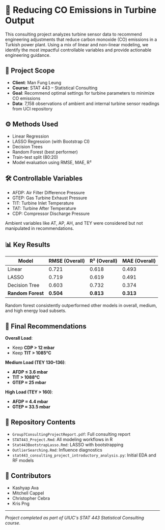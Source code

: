 # 🔧 Reducing CO Emissions in Turbine Output

This consulting project analyzes turbine sensor data to recommend engineering adjustments that reduce carbon monoxide (CO) emissions in a Turkish power plant. Using a mix of linear and non-linear modeling, we identify the most impactful controllable variables and provide actionable engineering guidance.

## 📌 Project Scope

- **Client**: Man Fung Leung
- **Course**: STAT 443 – Statistical Consulting
- **Goal**: Recommend optimal settings for turbine parameters to minimize CO emissions
- **Data**: 7,158 observations of ambient and internal turbine sensor readings from UCI repository

## ⚙️ Methods Used
- Linear Regression
- LASSO Regression (with Bootstrap CI)
- Decision Trees
- Random Forest (best performer)
- Train-test split (80:20)
- Model evaluation using RMSE, MAE, R²

## 🛠 Controllable Variables
- AFDP: Air Filter Difference Pressure  
- GTEP: Gas Turbine Exhaust Pressure  
- TIT: Turbine Inlet Temperature  
- TAT: Turbine After Temperature  
- CDP: Compressor Discharge Pressure  

Ambient variables like AT, AP, AH, and TEY were considered but not manipulated in recommendations.

## 📊 Key Results

| Model           | RMSE (Overall) | R² (Overall) | MAE (Overall) |
|----------------|----------------|--------------|----------------|
| Linear         | 0.721          | 0.618        | 0.493          |
| LASSO          | 0.719          | 0.619        | 0.491          |
| Decision Tree  | 0.603          | 0.732        | 0.374          |
| **Random Forest** | **0.504**  | **0.813**    | **0.313**      |

Random forest consistently outperformed other models in overall, medium, and high energy load subsets.

## 🧠 Final Recommendations

**Overall Load**:
- Keep **CDP > 12 mbar**
- Keep **TIT > 1085°C**

**Medium Load (TEY 130–136)**:
- **AFDP ≤ 3.6 mbar**
- **TIT > 1088°C**
- **GTEP ≈ 25 mbar**

**High Load (TEY > 160)**:
- **AFDP ≈ 4.4 mbar**
- **GTEP ≈ 33.5 mbar**

## 📁 Repository Contents
- `Group7ConsultingProjectReport.pdf`: Full consulting report
- `STAT443_Project.Rmd`: All modeling workflows in R
- `Stat443BootstrapLasso.Rmd`: LASSO with bootstrapping
- `OutlierSearching.Rmd`: Influence diagnostics
- `stat443_consulting_project_introductory_analysis.py`: Initial EDA and RF models

## 👥 Contributors
- Kashyap Ava  
- Mitchell Cappel  
- Christopher Cebra  
- Kris Png

---

*Project completed as part of UIUC's STAT 443 Statistical Consulting course.*
